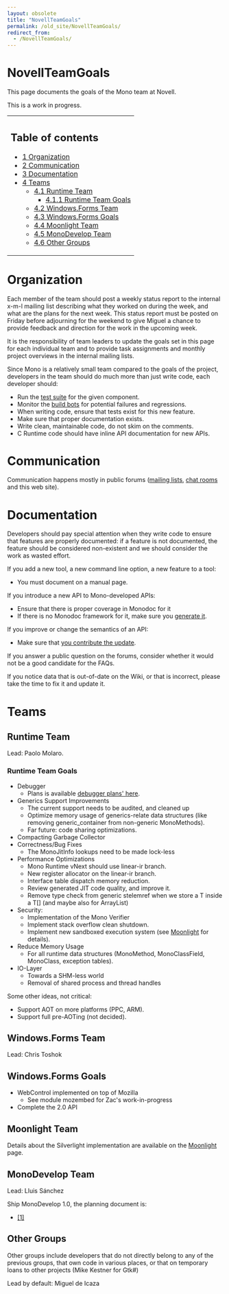 ```yaml
---
layout: obsolete
title: "NovellTeamGoals"
permalink: /old_site/NovellTeamGoals/
redirect_from:
  - /NovellTeamGoals/
---
```


NovellTeamGoals
===============

This page documents the goals of the Mono team at Novell.

This is a work in progress.

<table>
<col width="100%" />
<tbody>
<tr class="odd">
<td align="left"><h2>Table of contents</h2>
<ul>
<li><a href="#Organization">1 Organization</a></li>
<li><a href="#Communication">2 Communication</a></li>
<li><a href="#Documentation">3 Documentation</a></li>
<li><a href="#Teams">4 Teams</a>
<ul>
<li><a href="#Runtime_Team">4.1 Runtime Team</a>
<ul>
<li><a href="#Runtime_Team_Goals">4.1.1 Runtime Team Goals</a></li>
</ul></li>
<li><a href="#Windows.Forms_Team">4.2 Windows.Forms Team</a></li>
<li><a href="#Windows.Forms_Goals">4.3 Windows.Forms Goals</a></li>
<li><a href="#Moonlight_Team">4.4 Moonlight Team</a></li>
<li><a href="#MonoDevelop_Team">4.5 MonoDevelop Team</a></li>
<li><a href="#Other_Groups">4.6 Other Groups</a></li>
</ul></li>
</ul></td>
</tr>
</tbody>
</table>

Organization
============

Each member of the team should post a weekly status report to the internal x-m-l mailing list describing what they worked on during the week, and what are the plans for the next week. This status report must be posted on Friday before adjourning for the weekend to give Miguel a chance to provide feedback and direction for the work in the upcoming week.

It is the responsibility of team leaders to update the goals set in this page for each individual team and to provide task assignments and monthly project overviews in the internal mailing lists.

Since Mono is a relatively small team compared to the goals of the project, developers in the team should do much more than just write code, each developer should:

-   Run the [test suite]({{site.github.url}}/old_site/Test_Suite "Test Suite") for the given component.
-   Monitor the [build bots](http://wrench.mono-project.com/builds) for potential failures and regressions.
-   When writing code, ensure that tests exist for this new feature.
-   Make sure that proper documentation exists.
-   Write clean, maintainable code, do not skim on the comments.
-   C Runtime code should have inline API documentation for new APIs.

Communication
=============

Communication happens mostly in public forums ([mailing lists]({{site.github.url}}/old_site/Mailing_Lists "Mailing Lists"), [chat rooms]({{site.github.url}}/old_site/IRC "IRC") and this web site).

Documentation
=============

Developers should pay special attention when they write code to ensure that features are properly documented: if a feature is not documented, the feature should be considered non-existent and we should consider the work as wasted effort.

If you add a new tool, a new command line option, a new feature to a tool:

-   You must document on a manual page.

If you introduce a new API to Mono-developed APIs:

-   Ensure that there is proper coverage in Monodoc for it
-   If there is no Monodoc framework for it, make sure you [generate it]({{site.github.url}}/old_site/Generating_Documentation "Generating Documentation").

If you improve or change the semantics of an API:

-   Make sure that [you contribute the update]({{site.github.url}}/old_site/Monodoc_Contributing "Monodoc Contributing").

If you answer a public question on the forums, consider whether it would not be a good candidate for the FAQs.

If you notice data that is out-of-date on the Wiki, or that is incorrect, please take the time to fix it and update it.

Teams
=====

Runtime Team
------------

Lead: Paolo Molaro.

### Runtime Team Goals

-   Debugger
    -   Plans is available [debugger plans' here]({{site.github.url}}/old_site/Debugger#Plan "Debugger").
-   Generics Support Improvements
    -   The current support needs to be audited, and cleaned up
    -   Optimize memory usage of generics-relate data structures (like removing generic\_container from non-generic MonoMethods).
    -   Far future: code sharing optimizations.
-   Compacting Garbage Collector
-   Correctness/Bug Fixes
    -   The MonoJitInfo lookups need to be made lock-less
-   Performance Optimizations
    -   Mono Runtime vNext should use linear-ir branch.
    -   New register allocator on the linear-ir branch.
    -   Interface table dispatch memory reduction.
    -   Review generated JIT code quality, and improve it.
    -   Remove type check from generic stelemref when we store a T inside a T[] (and maybe also for ArrayList)
-   Security:
    -   Implementation of the Mono Verifier
    -   Implement stack overflow clean shutdown.
    -   Implement new sandboxed execution system (see [Moonlight]({{site.github.url}}/old_site/Moonlight#Security_Model "Moonlight") for details).
-   Reduce Memory Usage
    -   For all runtime data structures (MonoMethod, MonoClassField, MonoClass, exception tables).
-   IO-Layer
    -   Towards a SHM-less world
    -   Removal of shared process and thread handles

Some other ideas, not critical:

-   Support AOT on more platforms (PPC, ARM).
-   Support full pre-AOTing (not decided).

Windows.Forms Team
------------------

Lead: Chris Toshok

Windows.Forms Goals
-------------------

-   WebControl implemented on top of Mozilla
    -   See module mozembed for Zac's work-in-progress
-   Complete the 2.0 API

Moonlight Team
--------------

Details about the Silverlight implementation are available on the [Moonlight]({{site.github.url}}/old_site/Moonlight "Moonlight") page.

MonoDevelop Team
----------------

Lead: Lluis Sánchez

Ship MonoDevelop 1.0, the planning document is:

-   [[1]](http://spreadsheets.google.com/ccc?key=pS-RZuhR9F_CaaOcopqtFOg)

Other Groups
------------

Other groups include developers that do not directly belong to any of the previous groups, that own code in various places, or that on temporary loans to other projects (Mike Kestner for Gtk\#)

Lead by default: Miguel de Icaza

